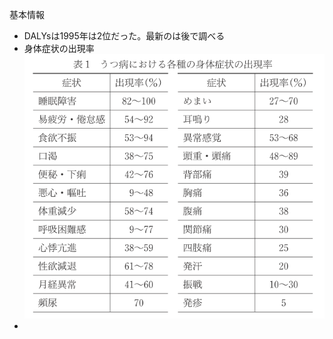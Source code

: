 基本情報




- DALYsは1995年は2位だった。最新のは後で調べる
- 身体症状の出現率![dc5095380420f42134b6de78e13f8897.png](../../../_resources/b857fa0fd3cb43bdbfc9aaa8f8e4d156.png)
- 